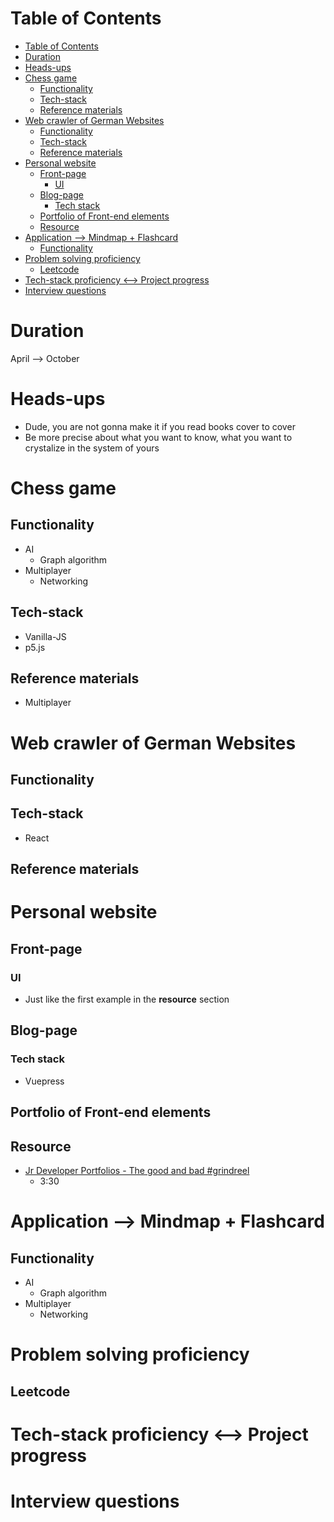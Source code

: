 # Table of Contents
- [Table of Contents](#table-of-contents)
- [Duration](#duration)
- [Heads-ups](#heads-ups)
- [Chess game](#chess-game)
  - [Functionality](#functionality)
  - [Tech-stack](#tech-stack)
  - [Reference materials](#reference-materials)
- [Web crawler of German Websites](#web-crawler-of-german-websites)
  - [Functionality](#functionality-1)
  - [Tech-stack](#tech-stack-1)
  - [Reference materials](#reference-materials-1)
- [Personal website](#personal-website)
  - [Front-page](#front-page)
    - [UI](#ui)
  - [Blog-page](#blog-page)
    - [Tech stack](#tech-stack-2)
  - [Portfolio of Front-end elements](#portfolio-of-front-end-elements)
  - [Resource](#resource)
- [Application --> Mindmap + Flashcard](#application----mindmap--flashcard)
  - [Functionality](#functionality-2)
- [Problem solving proficiency](#problem-solving-proficiency)
  - [Leetcode](#leetcode)
- [Tech-stack proficiency <--> Project progress](#tech-stack-proficiency----project-progress)
- [Interview questions](#interview-questions)

# Duration
April --> October

# Heads-ups
- Dude, you are not gonna make it if you read books cover to cover
- Be more precise about what you want to know, what you want to crystalize in the system of yours

# Chess game
## Functionality
- AI
  - Graph algorithm
- Multiplayer
  - Networking
## Tech-stack
- Vanilla-JS
- p5.js
## Reference materials
- Multiplayer

# Web crawler of German Websites
## Functionality
## Tech-stack
- React
## Reference materials

# Personal website
## Front-page
### UI
- Just like the first example in the **resource** section
## Blog-page
### Tech stack
- Vuepress
## Portfolio of Front-end elements


## Resource
- [Jr Developer Portfolios - The good and bad #grindreel](https://www.youtube.com/watch?v=q0bca-LnDhY&t=3s)
  - 3:30
# Application --> Mindmap + Flashcard
## Functionality
- AI
  - Graph algorithm
- Multiplayer
  - Networking

# Problem solving proficiency
## Leetcode

# Tech-stack proficiency <--> Project progress

# Interview questions